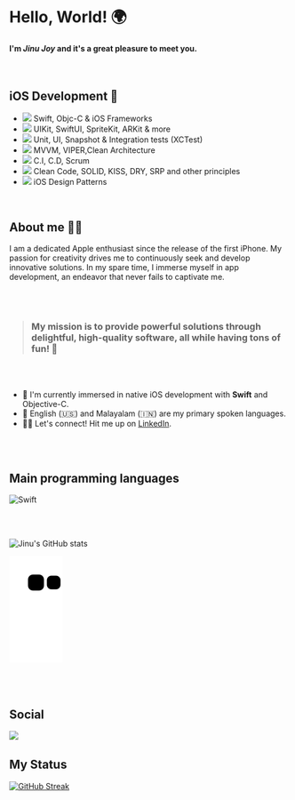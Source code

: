 # Hello, World! 🌍

#### I'm *Jinu Joy* and it's a great pleasure to meet you.

<br/>

## iOS Development 📱

- <img width=15 src="https://user-images.githubusercontent.com/59176579/155759319-69ca0edf-36dd-4d9d-b7a8-1074b2112e29.png"/> Swift, Objc-C & iOS Frameworks
- <img width=15 src="https://user-images.githubusercontent.com/59176579/158831428-918705d6-4bc3-4456-9e54-8cce2da587d7.png"/> UIKit, SwiftUI, SpriteKit, ARKit & more
- <img width=15 src="https://user-images.githubusercontent.com/59176579/155759739-c594c55b-6f04-4feb-9278-bc82258ff89e.png"/> Unit, UI, Snapshot & Integration tests (XCTest)
- <img width=15 src="https://user-images.githubusercontent.com/59176579/155759812-84a076dd-06c4-4bde-b441-d8e16e8640bc.png"/>  MVVM, VIPER,Clean Architecture
- <img width=15 src="https://user-images.githubusercontent.com/59176579/155759817-9402e32f-adab-452b-a533-c35b18839202.png"/> C.I, C.D, Scrum
- <img width=15 src="https://user-images.githubusercontent.com/59176579/155760079-81550bf2-5aca-4d37-a0c2-6fa7f18f2444.png"/> Clean Code, SOLID, KISS, DRY, SRP and other principles
- <img width=15 src="https://user-images.githubusercontent.com/59176579/155759945-93cb9157-e2a3-4227-8b39-8dc387effe56.png"/> iOS Design Patterns

<br/>

## About me 👨‍💻

I am a dedicated Apple enthusiast since the release of the first iPhone. My passion for creativity drives me to continuously seek and develop innovative solutions. In my spare time, I immerse myself in app development, an endeavor that never fails to captivate me.

<br/>
<br/>

> ### My mission is to provide powerful solutions through delightful, high-quality software, all while having tons of fun! 🧩

<br/>
<br/>

- 📱 I'm currently immersed in native iOS development with **Swift** and Objective-C.
- 💬 English (🇺🇸) and Malayalam (🇮🇳) are my primary spoken languages.
- 🙋‍♂️ Let's connect! Hit me up on [LinkedIn](https://www.linkedin.com/in/jinu-joy-32114055/).

<!--- 🎓 Software Engineering ([UNINTER](https://www.uninter.com/)) and Mechanical Engineering student ([UFSC](https://ufsc.br/)) -->

<br/>
<br/>

## Main programming languages
![Swift](https://img.shields.io/badge/swift-F54A2A?style=for-the-badge&logo=swift&logoColor=white)

<br/>
<br/>

![Jinu's GitHub stats](https://github-readme-stats.vercel.app/api?username=jinuparekatil&count_private=true&show_icons=true&theme=radical)

![snake svg](https://github.com/lucaswkuipers/lucaswkuipers/blob/output/github-contribution-grid-snake.svg)

<br/>
<br/>

## Social 
[<img src="https://img.shields.io/badge/linkedin-%230077B5.svg?style=for-the-badge&logo=linkedin&logoColor=white">](https://www.linkedin.com/in/jinu-joy-32114055/)

## My Status

[![GitHub Streak](https://github-readme-streak-stats.herokuapp.com?user=jinuparekatil)](https://git.io/streak-stats)
